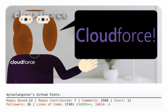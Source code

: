 <!-- 
Version 2.0.147
Built Fri Nov 15 2024 05:06:19 GMT+0000 (Coordinated Universal Time)
-->

<h1 align="center">
  <a href="https://github.com/dylanlangston/dylanlangston/tree/master/src" title="Click to View Source">
    <picture width="100%" alt="Dylan">
      <source media="(prefers-color-scheme: dark)" srcset="dylan-dark.svg?version=2.0.147">
      <img src="dylan-light.svg?version=2.0.147" alt="Dylan">
    </picture>
  </a>
</h1>

<div align="center">
  <picture width="100%" alt="Profile Info and Stats">
    <source media="(prefers-color-scheme: dark)" srcset="stats-dark.svg?version=2.0.147">
    <img src="stats-light.svg?version=2.0.147" alt="Profile Info and Stats">
  </picture>
</div>
